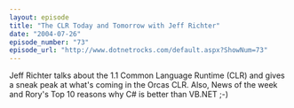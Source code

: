 ```yaml
---
layout: episode
title: "The CLR Today and Tomorrow with Jeff Richter"
date: "2004-07-26"
episode_number: "73"
episode_url: "http://www.dotnetrocks.com/default.aspx?ShowNum=73"
---
```


Jeff Richter talks about the 1.1 Common Language Runtime (CLR) and gives a sneak peak at what's coming in the Orcas CLR.  Also, News of the week and Rory's Top 10 reasons why C# is better than VB.NET ;-)
